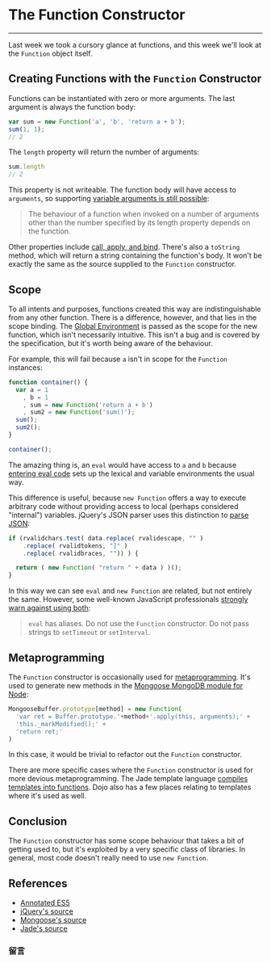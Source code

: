 # The Function Constructor

------

Last week we took a cursory glance at functions, and this week we'll look at the `Function` object itself.

## Creating Functions with the `Function` Constructor
Functions can be instantiated with zero or more arguments. The last argument is always the function body:

```javascript
var sum = new Function('a', 'b', 'return a + b');
sum(1, 1);
// 2
```

The `length` property will return the number of arguments:

```javascript
sum.length
// 2
```

This property is not writeable. The function body will have access to `arguments`, so supporting [variable arguments is still possible](http://es5.github.io/#x15.3.5.1):

> The behaviour of a function when invoked on a number of arguments other than the number specified by its length property depends on the function.

Other properties include [call, apply, and bind](this-binding.html). There's also a `toString` method, which will return a string containing the function's body. It won't be exactly the same as the source supplied to the `Function` constructor.

## Scope
To all intents and purposes, functions created this way are indistinguishable from any other function. There is a difference, however, and that lies in the scope binding. The [Global Environment](http://es5.github.io/#x10.2.3) is passed as the scope for the new function, which isn't necessarily intuitive. This isn't a bug and is covered by the specification, but it's worth being aware of the behaviour.

For example, this will fail because `a` isn't in scope for the `Function` instances:

```javascript
function container() {
  var a = 1
    , b = 1
    , sum = new Function('return a + b')
    , sum2 = new Function('sum()');
  sum();
  sum2();
}

container();
```

The amazing thing is, an `eval` would have access to `a` and `b` because [entering eval code](http://es5.github.io/#x10.4.2) sets up the lexical and variable environments the usual way.

This difference is useful, because `new Function` offers a way to execute arbitrary code without providing access to local (perhaps considered "internal") variables. jQuery's JSON parser uses this distinction to [parse JSON](https://github.com/jquery/jquery/blob/f5fd41252e3ae48a655c5da4a0b2910bb897b6ed/src/core.js#L501):

```javascript
if (rvalidchars.test( data.replace( rvalidescape, "" )
    .replace( rvalidtokens, "]" )
    .replace( rvalidbraces, "")) ) {

  return ( new Function( "return " + data ) )();
}
```

In this way we can see `eval` and `new Function` are related, but not entirely the same. However, some well-known JavaScript professionals [strongly warn against using both](http://javascript.crockford.com/code.html):

> `eval` has aliases. Do not use the `Function` constructor. Do not pass strings to `setTimeout` or `setInterval`.

## Metaprogramming

The `Function` constructor is occasionally used for [metaprogramming](http://en.wikipedia.org/wiki/Metaprogramming). It's used to generate new methods in the [Mongoose MongoDB module for Node](https://github.com/LearnBoost/mongoose/blob/35d8eea943ef8f3ca8706ad39ab6ea2e74a166d0/lib/types/buffer.js#L147-151):

```javascript
MongooseBuffer.prototype[method] = new Function(
  'var ret = Buffer.prototype.'+method+'.apply(this, arguments);' +
  'this._markModified();' +
  'return ret;'
)
```

In this case, it would be trivial to refactor out the `Function` constructor.

There are more specific cases where the `Function` constructor is used for more devious metaprogramming. The Jade template language [compiles templates into functions](https://github.com/visionmedia/jade/blob/e805f6a2d5eb80c680e7bbddd3ea4390b2808c2e/lib/jade.js#L143-160). Dojo also has a few places relating to templates where it's used as well.

## Conclusion

The `Function` constructor has some scope behaviour that takes a bit of getting used to, but it's exploited by a very specific class of libraries. In general, most code doesn't really need to use `new Function`.

## References
- [Annotated ES5](http://es5.github.io/)
- [jQuery's source](https://github.com/jquery/jquery/)
- [Mongoose's source](https://github.com/LearnBoost/mongoose)
- [Jade's source](https://github.com/visionmedia/jade)


### 留言
<div class="ds-thread" data-thread-key="#docs/js/javascript-101/002syntax-basics" data-title="liyuechun.com.cn" data-url="liyuechun.com.cn"></div>

<script type="text/javascript">
var duoshuoQuery = {short_name:"liyuechun"};
	(function() {
		var ds = document.createElement('script');
		ds.type = 'text/javascript';ds.async = true;
		ds.src = (document.location.protocol == 'https:' ? 'https:' : 'http:') + '//static.duoshuo.com/embed.js';
		ds.charset = 'UTF-8';
		(document.getElementsByTagName('head')[0]
		 || document.getElementsByTagName('body')[0]).appendChild(ds);
	})();
	</script>

